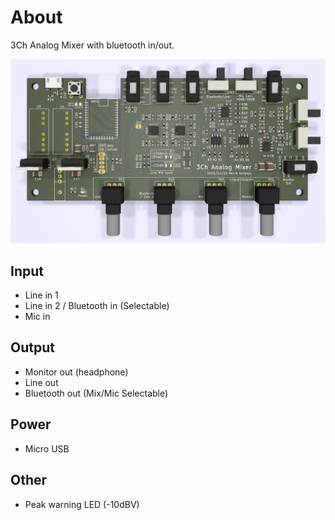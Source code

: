 # About

3Ch Analog Mixer with bluetooth in/out.

![Board](Board.png)

## Input

- Line in 1  
- Line in 2 / Bluetooth in (Selectable)  
- Mic in  

## Output

- Monitor out (headphone)
- Line out
- Bluetooth out (Mix/Mic Selectable)

## Power

- Micro USB

## Other

- Peak warning LED (-10dBV)